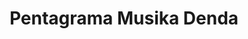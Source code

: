 ---
title: "Pentagrama Musika Denda"
url: /bilbao/pentagrama-musika-denda/
shop: instrumento musical
---